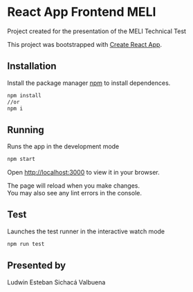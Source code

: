 # React App Frontend MELI

Project created for the presentation of the MELI Technical Test
 
This project was bootstrapped with [Create React App](https://github.com/facebook/create-react-app).

## Installation

Install the package manager [npm](https://docs.npmjs.com/cli/v6/commands/npm-install) to install dependences.

```bash
npm install 
//or 
npm i
```

## Running

Runs the app in the development mode

```bash
npm start
```
Open [http://localhost:3000](http://localhost:3000) to view it in your browser.

The page will reload when you make changes.\
You may also see any lint errors in the console.

## Test

Launches the test runner in the interactive watch mode

```bash
npm run test
```

## Presented by
Ludwin Esteban Sichacá Valbuena